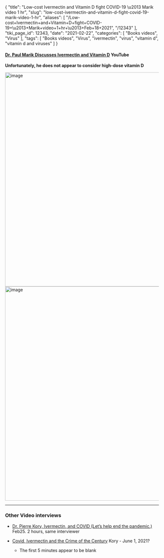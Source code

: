 {
    "title": "Low-cost Ivermectin and Vitamin D fight COVID-19 \u2013 Marik video 1 hr",
    "slug": "low-cost-ivermectin-and-vitamin-d-fight-covid-19-marik-video-1-hr",
    "aliases": [
        "/Low-cost+Ivermectin+and+Vitamin+D+fight+COVID-19+\u2013+Marik+video+1+hr+\u2013+Feb+18+2021",
        "/12343"
    ],
    "tiki_page_id": 12343,
    "date": "2021-02-22",
    "categories": [
        "Books videos",
        "Virus"
    ],
    "tags": [
        "Books videos",
        "Virus",
        "ivermectin",
        "virus",
        "vitamin d",
        "vitamin d and viruses"
    ]
}


#### [Dr. Paul Marik Discusses Ivermectin and Vitamin D](https://www.youtube.com/watch?v=OY8QV7lnFFo&ab_channel=DrbeenMedicalLectures%20) YouTube

 **Unfortunately, he does not appear to consider high-dose vitamin D** 

<img src="https://d378j1rmrlek7x.cloudfront.net/attachments/jpeg/merik-meta.jpg" alt="image" width="700">

<img src="https://d378j1rmrlek7x.cloudfront.net/attachments/jpeg/merik-summary.jpg" alt="image" width="700">

---

### Other Video interviews

* [Dr. Pierre Kory, Ivermectin, and COVID (Let’s help end the pandemic.)](https://www.youtube.com/watch?v=eeYoXGoh96w&ab_channel=DrbeenMedicalLectures%20) Feb25. 2 hours, same interviewer

* [Covid, Ivermectin and the Crime of the Century](https://covid19criticalcare.com/videos-and-press/flccc-releases/covid-ivermectin-and-the-crime-of-the-century-podcast-with-dr-pierre-kory/%20) Kory - June 1, 2021?

   * The first 5 minutes appear to be blank